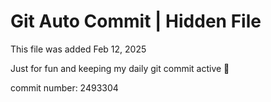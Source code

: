 # Git Auto Commit | Hidden File

This file was added Feb 12, 2025

Just for fun and keeping my daily git commit active 🤪

commit number: 2493304
